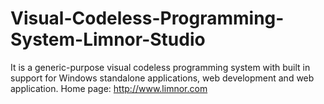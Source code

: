 # Visual-Codeless-Programming-System-Limnor-Studio
It is a generic-purpose visual codeless programming system with built in support for Windows standalone applications, web development and web application.
Home page: http://www.limnor.com
